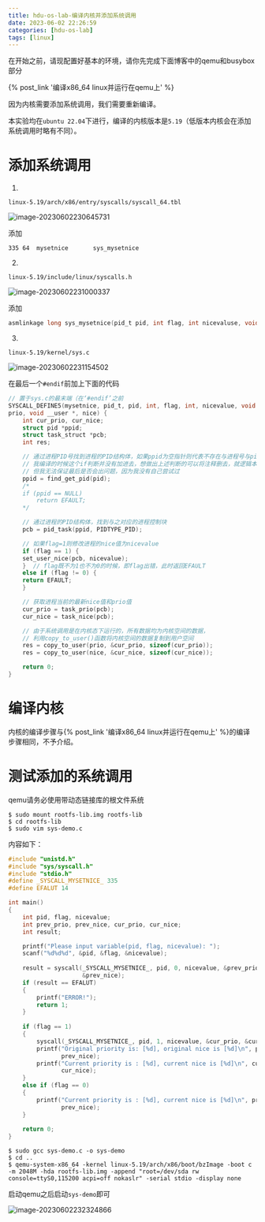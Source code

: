 ```yaml
---
title: hdu-os-lab-编译内核并添加系统调用
date: 2023-06-02 22:26:59
categories: [hdu-os-lab]
tags: [linux]
---
```


在开始之前，请现配置好基本的环境，请你先完成下面博客中的qemu和busybox部分

{% post_link '编译x86_64 linux并运行在qemu上' %}

因为内核需要添加系统调用，我们需要重新编译。

本实验均在`ubuntu 22.04`下进行，编译的内核版本是`5.19`（低版本内核会在添加系统调用时略有不同）。

# 添加系统调用

1. 

`linux-5.19/arch/x86/entry/syscalls/syscall_64.tbl`

![image-20230602230645731](https://skynesserblog.oss-cn-hangzhou.aliyuncs.com/linux/image-20230602230645731.png)

添加

```
335	64	mysetnice		sys_mysetnice
```

2. 

`linux-5.19/include/linux/syscalls.h`

![image-20230602231000337](https://skynesserblog.oss-cn-hangzhou.aliyuncs.com/linux/image-20230602231000337.png)

添加

```c
asmlinkage long sys_mysetnice(pid_t pid, int flag, int nicevaluse, void __user* prio, void __user* nice);
```

3. 

`linux-5.19/kernel/sys.c`

![image-20230602231154502](https://skynesserblog.oss-cn-hangzhou.aliyuncs.com/linux/image-20230602231154502.png)

在最后一个`#endif`前加上下面的代码

```c
// 置于sys.c的最末端（在‘#endif’之前
SYSCALL_DEFINE5(mysetnice, pid_t, pid, int, flag, int, nicevalue, void __user *,
prio, void __user *, nice) {
    int cur_prio, cur_nice;
    struct pid *ppid;
    struct task_struct *pcb;
    int res;

    // 通过进程PID号找到进程的PID结构体，如果ppid为空指针则代表不存在与进程号与pid相同的进程，此时返回EFAULT（
    // 我编译的时候这个if判断并没有加进去，想做出上述判断的可以将注释删去，就逻辑本身而言没有问题-_-
    // 但我无法保证最后是否会出问题，因为我没有自己尝试过
    ppid = find_get_pid(pid);
    /*
    if (ppid == NULL)
        return EFAULT;
    */

    // 通过进程的PID结构体，找到与之对应的进程控制块
    pcb = pid_task(ppid, PIDTYPE_PID);

    // 如果flag=1则修改进程的nice值为nicevalue
    if (flag == 1) {
    set_user_nice(pcb, nicevalue);
    }  // flag既不为1也不为0的时候，即flag出错，此时返回EFAULT
    else if (flag != 0) {
    return EFAULT;
    }

    // 获取进程当前的最新nice值和prio值
    cur_prio = task_prio(pcb);
    cur_nice = task_nice(pcb);

    // 由于系统调用是在内核态下运行的，所有数据均为内核空间的数据，
    // 利用copy_to_user()函数将内核空间的数据复制到用户空间
    res = copy_to_user(prio, &cur_prio, sizeof(cur_prio));
    res = copy_to_user(nice, &cur_nice, sizeof(cur_nice));

    return 0;
}
```

# 编译内核

内核的编译步骤与{% post_link '编译x86_64 linux并运行在qemu上' %}的编译步骤相同，不予介绍。

# 测试添加的系统调用

qemu请务必使用带动态链接库的根文件系统

```shell
$ sudo mount rootfs-lib.img rootfs-lib
$ cd rootfs-lib
$ sudo vim sys-demo.c
```

内容如下：

```c
#include "unistd.h"
#include "sys/syscall.h"
#include "stdio.h"
#define _SYSCALL_MYSETNICE_ 335
#define EFALUT 14

int main()
{
    int pid, flag, nicevalue;
    int prev_prio, prev_nice, cur_prio, cur_nice;
    int result;

    printf("Please input variable(pid, flag, nicevalue): ");
    scanf("%d%d%d", &pid, &flag, &nicevalue);
    
    result = syscall(_SYSCALL_MYSETNICE_, pid, 0, nicevalue, &prev_prio,
                     &prev_nice);
    if (result == EFALUT)
    {
        printf("ERROR!");
        return 1;
    }
    
    if (flag == 1)
    {
        syscall(_SYSCALL_MYSETNICE_, pid, 1, nicevalue, &cur_prio, &cur_nice);
        printf("Original priority is: [%d], original nice is [%d]\n", prev_prio,
               prev_nice);
        printf("Current priority is : [%d], current nice is [%d]\n", cur_prio,
               cur_nice);
    }
    else if (flag == 0)
    {
        printf("Current priority is : [%d], current nice is [%d]\n", prev_prio,
               prev_nice);
    }
    
    return 0;
}
```

```shell
$ sudo gcc sys-demo.c -o sys-demo
$ cd ..
$ qemu-system-x86_64 -kernel linux-5.19/arch/x86/boot/bzImage -boot c -m 2048M -hda rootfs-lib.img -append "root=/dev/sda rw console=ttyS0,115200 acpi=off nokaslr" -serial stdio -display none
```

启动qemu之后启动`sys-demo`即可

![image-20230602232324866](https://skynesserblog.oss-cn-hangzhou.aliyuncs.com/linux/image-20230602232324866.png)







